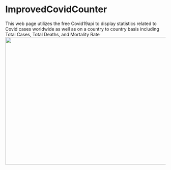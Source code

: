 # ImprovedCovidCounter
This web page utilizes the free Covid19api to display statistics related to Covid cases worldwide as well as on a country to country basis including Total Cases, Total Deaths, and Mortality Rate
<Img SRC="improvedcovidcounter.jpg" width=600 height=400>
